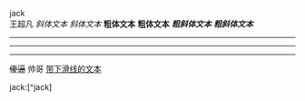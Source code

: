 jack  
王超凡
*斜体文本*
_斜体文本_
**粗体文本**
__粗体文本__
***粗斜体文本***
___粗斜体文本___

----
****
- - - - 
~~傻逼~~
帅哥
<u>带下滑线的文本</u>

jack:[^jack]
